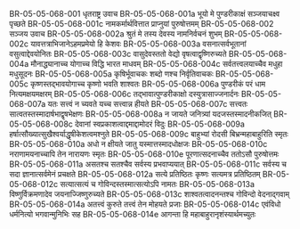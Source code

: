 BR-05-05-068-001	धृतराष्ट्र उवाच
BR-05-05-068-001a	भूयो मे पुण्डरीकाक्षं सञ्जयाचक्ष्व पृच्छते
BR-05-05-068-001c	नामकर्मार्थवित्तात प्राप्नुयां पुरुषोत्तमम्
BR-05-05-068-002	सञ्जय उवाच
BR-05-05-068-002a	श्रुतं मे तस्य देवस्य नामनिर्वचनं शुभम्
BR-05-05-068-002c	यावत्तत्राभिजानेऽहमप्रमेयो हि केशवः
BR-05-05-068-003a	वसनात्सर्वभूतानां वसुत्वाद्देवयोनितः
BR-05-05-068-003c	वासुदेवस्ततो वेद्यो वृषत्वाद्वृष्णिरुच्यते
BR-05-05-068-004a	मौनाद्ध्यानाच्च योगाच्च विद्धि भारत माधवम्
BR-05-05-068-004c	सर्वतत्त्वलयाच्चैव मधुहा मधुसूदनः
BR-05-05-068-005a	कृषिर्भूवाचकः शब्दो णश्च निर्वृतिवाचकः
BR-05-05-068-005c	कृष्णस्तद्भावयोगाच्च कृष्णो भवति शाश्वतः
BR-05-05-068-006a	पुण्डरीकं परं धाम नित्यमक्षयमक्षरम्
BR-05-05-068-006c	तद्भावात्पुण्डरीकाक्षो दस्युत्रासाज्जनार्दनः
BR-05-05-068-007a	यतः सत्त्वं न च्यवते यच्च सत्त्वान्न हीयते
BR-05-05-068-007c	सत्त्वतः सात्वतस्तस्मादार्षभाद्वृषभेक्षणः
BR-05-05-068-008a	न जायते जनित्र्यां यदजस्तस्मादनीकजित्
BR-05-05-068-008c	देवानां स्वप्रकाशत्वाद्दमाद्दामोदरं विदुः
BR-05-05-068-009a	हर्षात्सौख्यात्सुखैश्वर्याद्धृषीकेशत्वमश्नुते
BR-05-05-068-009c	बाहुभ्यां रोदसी बिभ्रन्महाबाहुरिति स्मृतः
BR-05-05-068-010a	अधो न क्षीयते जातु यस्मात्तस्मादधोक्षजः
BR-05-05-068-010c	नराणामयनाच्चापि तेन नारायणः स्मृतः
BR-05-05-068-010e	पूरणात्सदनाच्चैव ततोऽसौ पुरुषोत्तमः
BR-05-05-068-011a	असतश्च सतश्चैव सर्वस्य प्रभवाप्ययात्
BR-05-05-068-011c	सर्वस्य च सदा ज्ञानात्सर्वमेनं प्रचक्षते
BR-05-05-068-012a	सत्ये प्रतिष्ठितः कृष्णः सत्यमत्र प्रतिष्ठितम्
BR-05-05-068-012c	सत्यात्सत्यं च गोविन्दस्तस्मात्सत्योऽपि नामतः
BR-05-05-068-013a	विष्णुर्विक्रमणादेव जयनाज्जिष्णुरुच्यते
BR-05-05-068-013c	शाश्वतत्वादनन्तश्च गोविन्दो वेदनाद्गवाम्
BR-05-05-068-014a	अतत्त्वं कुरुते तत्त्वं तेन मोहयते प्रजाः
BR-05-05-068-014c	एवंविधो धर्मनित्यो भगवान्मुनिभिः सह
BR-05-05-068-014e	आगन्ता हि महाबाहुरानृशंस्यार्थमच्युतः
